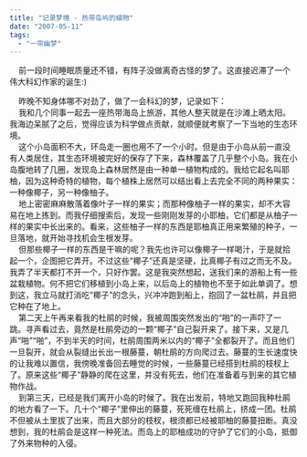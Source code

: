 ```yaml
---
title: "记录梦境 - 热带岛屿的植物"
date: "2007-05-11"
tags: 
  - "一帘幽梦"
---
```


    前一段时间睡眠质量还不错，有阵子没做离奇古怪的梦了。这直接迟滞了一个伟大科幻作家的诞生:)

  
    昨晚不知身体哪不对劲了，做了一会科幻的梦，记录如下：  
    我和几个同事一起去一座热带海岛上旅游，其他人整天就是在沙滩上晒太阳。我海边呆腻了之后，觉得应该为科学做点贡献，就顺便就考察了一下当地的生态环境。  
    这个小岛面积不大，环岛走一圈也用不了一个小时。但是由于小岛从前一直没有人类居住，其生态环境被完好的保存了下来，森林覆盖了几乎整个小岛。我在小岛腹地转了几圈，发现岛上森林居然是由一种单一植物构成的。我给它起名叫耶柚，因为这种奇特的植物，每个植株上居然可以结出看上去完全不同的两种果实：一种像椰子，另一种像柚子。  
    地上密密麻麻散落着像叶子一样的果实；而那种像柚子一样的果实，却不大容易在地上拣到。而我仔细搜索后，发现一些刚刚发芽的小耶柚，它们都是从柚子一样的果实中长出来的。看来，这些柚子一样的东西是耶柚真正用来繁殖的种子，一旦落地，就开始寻找机会生根发芽。  
    但那些椰子一样的东西是干嘛的呢？我先也许可以像椰子一样喝汁，于是就拾起一个，企图把它弄开。不过这些“椰子”还真是坚硬，比真椰子有过之而无不及。我弄了半天都打不开一个，只好作罢。这是我突然想起，送我们来的游船上有一些盆栽植物。何不把它们移植到小岛上来，以后岛上的植物也不至于如此单调了。想到这，我立马就打消吃“椰子”的念头，兴冲冲跑到船上，抱回了一盆杜鹃，并且把它种在了地上。  
    第二天上午再来看我的杜鹃的时候，我被周围突然发出的“啪”的一声吓了一跳。寻声看过去，竟然是杜鹃旁边的一颗“椰子”自己裂开来了。接下来，又是几声“啪”“啪”，不到半天的时间，杜鹃周围两米以内的“椰子”全都裂开了。而且他们一旦裂开，就会从裂缝出长出一根藤蔓，朝杜鹃的方向爬过去。藤蔓的生长速度快的让我难以置信，我傍晚准备回去睡觉的时候，一些藤蔓已经搭到杜鹃的枝杈上了。原来这些“椰子”静静的爬在这里，并没有死去，他们在准备着与到来的其它植物作战。  
    到第三天，已经是我们离开小岛的时候了。我在出发前，特地又跑回我种杜鹃的地方看了一下。几十个“椰子”里伸出的藤蔓，死死缠在杜鹃上，挤成一团。杜鹃不但被从土里拔了出来，而且大部分的枝杈，根须都已经被耶柚的藤蔓扭断。真没想到，我的杜鹃会是这样一种死法。而岛上的耶柚成功的守护了它们的小岛，抵御了外来物种的入侵。
